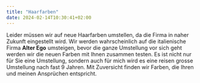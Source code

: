 ```yaml
---
title: "Haarfarben"
date: 2024-02-14T10:30:41+02:00
---
```


Leider müssen wir auf neue Haarfarben umstellen, da die Firma in naher Zukunft eingestellt wird.
Wir werden wahrscheinlich auf die italienische Firma **Alter Ego** umsteigen, bevor die ganze Umstellung vor sich geht werden wir die neuen Farben mit Ihnen zusammen testen.
Es ist nicht nur für Sie eine Umstellung, sondern auch für mich wird es eine reisen grosse Umstellung nach fast 9 Jahren.
Mit Zuversicht finden wir Farben, die Ihren und meinen Ansprüchen entspricht.
